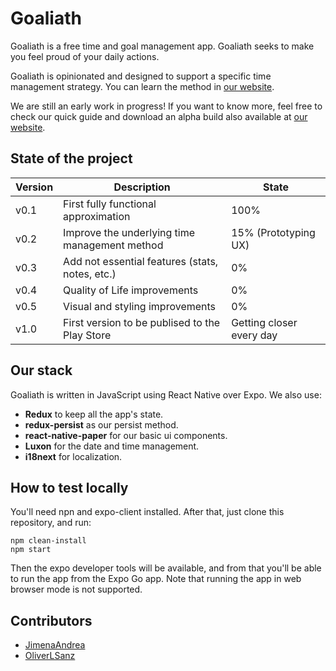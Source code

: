# Goaliath
Goaliath is a free time and goal management app. Goaliath seeks to make you feel proud of your daily actions.

Goaliath is opinionated and designed to support a specific time management strategy. You can learn the method in [our website](https://goaliath-app.github.io/guide).

We are still an early work in progress! If you want to know more, feel free to check our quick guide and download an alpha build also available at [our website](https://goaliath-app.github.io).

## State of the project
| Version | Description | State |
|---|---|---|
| v0.1 | First fully functional approximation | 100% |
| v0.2 | Improve the underlying time management method | 15% (Prototyping UX) |
| v0.3 | Add not essential features (stats, notes, etc.) | 0% |
| v0.4 | Quality of Life improvements | 0% |
| v0.5 | Visual and styling improvements | 0% |
| v1.0 | First version to be publised to the Play Store | Getting closer every day |

## Our stack
Goaliath is written in JavaScript using React Native over Expo. We also use:
* **Redux** to keep all the app's state.
* **redux-persist** as our persist method.
* **react-native-paper** for our basic ui components.
* **Luxon** for the date and time management.
* **i18next** for localization.

## How to test locally
You'll need npn and expo-client installed. After that, just clone this repository, and run:

```
npm clean-install
npm start
```

Then the expo developer tools will be available, and from that you'll be able to run the app from the Expo Go app. Note that running the app in web browser mode is not supported.

## Contributors
* [JimenaAndrea](https://github.com/JimenaAndrea)
* [OliverLSanz](https://github.com/OliverLSanz)




